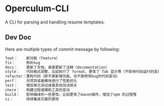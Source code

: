 # Operculum-CLI

A CLI for parsing and handling resume templates.

## Dev Doc

Here are multiple types of commit message by following:

```bash
feat：    新功能（feature）
fix：     修补bug
docs：    更新了文档，或者更新了注释（documentation）
style：   代码格式调整，比如执行了 format、更改了 Tab 显示等（不影响代码运行的变动），非指CSS的样式
refactor：重构代码（即不是新增功能，也不是修改bug的代码变动）
perf：    对项目或者模块进行了性能优化
test：    增加单元测试或者其他测试相关
chore：   构建过程或辅助工具的变动
build：   影响编译的一些更改，比如更改了maven插件、增加了npm 的过程等
ci：      持续集成方面的更改
```
